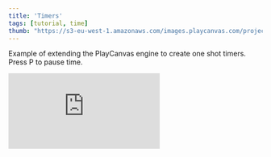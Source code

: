 ```yaml
---
title: 'Timers'
tags: [tutorial, time]
thumb: "https://s3-eu-west-1.amazonaws.com/images.playcanvas.com/projects/12/691984/71DABB-image-75.jpg"
---
```


Example of extending the PlayCanvas engine to create one shot timers. Press P to pause time.

<div className="iframe-container">
    <iframe loading="lazy" src="https://playcanv.as/p/WsI6QA7y/" title="Timers" webkitallowfullscreen="true" mozallowfullscreen="true" allow="autoplay" allowfullscreen="true" allowvr="" scrolling="no" frameborder="0" />
</div>
